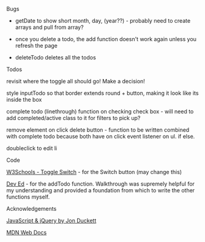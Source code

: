 Bugs

- getDate to show short month, day, (year??) - probably need to create arrays and pull from array? 

- once you delete a todo, the add function doesn't work again unless you refresh the page

- deleteTodo deletes all the todos

Todos

revisit where the toggle all should go! Make a decision!

style inputTodo so that border extends round + button, making it look like its inside the box

complete todo (linethrough) function on checking check box - will need to add completed/active class to it for filters to pick up?

remove element on click delete button - function to be written combined with complete todo because both have on click event listener on ul. if else.  

doubleclick to edit li 




Code

[W3Schools - Toggle Switch](https://www.w3schools.com/howto/howto_css_switch.asp) - for the Switch button (may change this)

[Dev Ed](https://www.youtube.com/watch?v=Ttf3CEsEwMQ&t=1996s) - for the addTodo function. Walkthrough was supremely helpful for my understanding and provided a foundation from which to write the other functions myself. 

Acknowledgements

[JavaScript & jQuery by Jon Duckett](https://www.amazon.co.uk/JavaScript-JQuery-Interactive-Front-End-Development/dp/1118531647)

[MDN Web Docs](https://developer.mozilla.org/en-US/)


